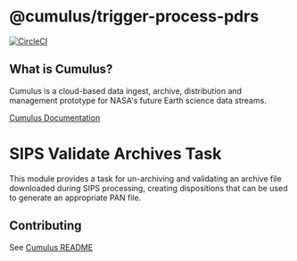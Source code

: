 # @cumulus/trigger-process-pdrs

[![CircleCI](https://circleci.com/gh/cumulus-nasa/cumulus.svg?style=svg)](https://circleci.com/gh/cumulus-nasa/cumulus)

## What is Cumulus?

Cumulus is a cloud-based data ingest, archive, distribution and management prototype for NASA's future Earth science data streams.

[Cumulus Documentation](https://cumulus-nasa.github.io/)

# SIPS Validate Archives Task

This module provides a task for un-archiving and validating an archive file downloaded during
SIPS processing, creating dispositions that can be used to generate an appropriate PAN file.

## Contributing

See [Cumulus README](https://github.com/cumulus-nasa/cumulus/blob/master/README.md#installing-and-deploying)
